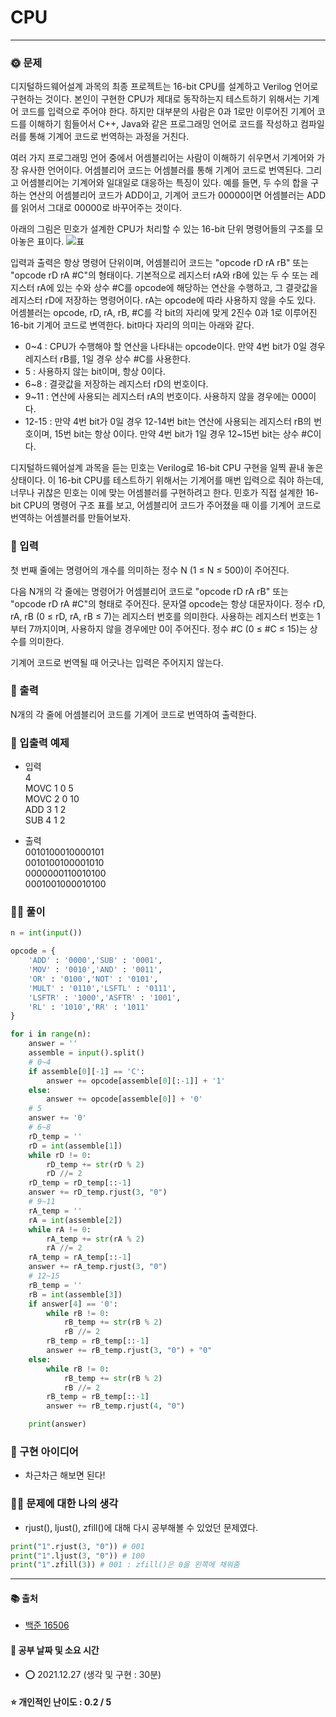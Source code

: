 # CPU

-----
### 🌞 문제
디지털하드웨어설계 과목의 최종 프로젝트는 16-bit CPU를 설계하고 Verilog 언어로 구현하는 것이다. 본인이 구현한 CPU가 제대로 동작하는지 테스트하기 위해서는 기계어 코드를 입력으로 주어야 한다. 하지만 대부분의 사람은 0과 1로만 이루어진 기계어 코드를 이해하기 힘들어서 C++, Java와 같은 프로그래밍 언어로 코드를 작성하고 컴파일러를 통해 기계어 코드로 번역하는 과정을 거친다.

여러 가지 프로그래밍 언어 중에서 어셈블리어는 사람이 이해하기 쉬우면서 기계어와 가장 유사한 언어이다. 어셈블리어 코드는 어셈블러를 통해 기계어 코드로 번역된다. 그리고 어셈블리어는 기계어와 일대일로 대응하는 특징이 있다. 예를 들면, 두 수의 합을 구하는 연산의 어셈블리어 코드가 ADD이고, 기계어 코드가 00000이면 어셈블러는 ADD를 읽어서 그대로 00000로 바꾸어주는 것이다.

아래의 그림은 민호가 설계한 CPU가 처리할 수 있는 16-bit 단위 명령어들의 구조를 모아놓은 표이다.
![표](https://user-images.githubusercontent.com/44939208/147424791-567fab58-b08d-4940-8b6b-533f72649c7a.jpeg)

입력과 출력은 항상 명령어 단위이며, 어셈블리어 코드는 "opcode rD rA rB" 또는 "opcode rD rA #C"의 형태이다. 기본적으로 레지스터 rA와 rB에 있는 두 수 또는 레지스터 rA에 있는 수와 상수 #C를 opcode에 해당하는 연산을 수행하고, 그 결괏값을 레지스터 rD에 저장하는 명령어이다. rA는 opcode에 따라 사용하지 않을 수도 있다. 어셈블러는 opcode, rD, rA, rB, #C를 각 bit의 자리에 맞게 2진수 0과 1로 이루어진 16-bit 기계어 코드로 변역한다. bit마다 자리의 의미는 아래와 같다.

- 0~4 : CPU가 수행해야 할 연산을 나타내는 opcode이다. 만약 4번 bit가 0일 경우 레지스터 rB를, 1일 경우 상수 #C를 사용한다.
- 5 : 사용하지 않는 bit이며, 항상 0이다.
- 6~8 : 결괏값을 저장하는 레지스터 rD의 번호이다.
- 9~11 : 연산에 사용되는 레지스터 rA의 번호이다. 사용하지 않을 경우에는 000이다.
- 12-15 : 만약 4번 bit가 0일 경우 12-14번 bit는 연산에 사용되는 레지스터 rB의 번호이며, 15번 bit는 항상 0이다. 만약 4번 bit가 1일 경우 12~15번 bit는 상수 #C이다.

디지털하드웨어설계 과목을 듣는 민호는 Verilog로 16-bit CPU 구현을 일찍 끝내 놓은 상태이다. 이 16-bit CPU를 테스트하기 위해서는 기계어를 매번 입력으로 줘야 하는데, 너무나 귀찮은 민호는 이에 맞는 어셈블러를 구현하려고 한다. 민호가 직접 설계한 16-bit CPU의 명령어 구조 표를 보고, 어셈블리어 코드가 주어졌을 때 이를 기계어 코드로 번역하는 어셈블러를 만들어보자.

### 📝 입력
첫 번째 줄에는 명령어의 개수를 의미하는 정수 N (1 ≤ N ≤ 500)이 주어진다.

다음 N개의 각 줄에는 명령어가 어셈블리어 코드로 "opcode rD rA rB" 또는 "opcode rD rA #C"의 형태로 주어진다. 문자열 opcode는 항상 대문자이다. 정수 rD, rA, rB (0 ≤ rD, rA, rB ≤ 7)는 레지스터 번호를 의미한다. 사용하는 레지스터 번호는 1부터 7까지이며, 사용하지 않을 경우에만 0이 주어진다. 정수 #C (0 ≤ #C ≤ 15)는 상수를 의미한다.

기계어 코드로 번역될 때 어긋나는 입력은 주어지지 않는다.

### 👋 출력 
N개의 각 줄에 어셈블리어 코드를 기계어 코드로 번역하여 출력한다.

### 🚩 입출력 예제
- 입력  
4   
MOVC 1 0 5   
MOVC 2 0 10  
ADD 3 1 2  
SUB 4 1 2   
  
- 출력  
0010100010000101  
0010100100001010  
0000000110010100  
0001001000010100  
  
### 👩‍💻 풀이
```python
n = int(input())

opcode = {
    'ADD' : '0000','SUB' : '0001',
    'MOV' : '0010','AND' : '0011',
    'OR' : '0100','NOT' : '0101',
    'MULT' : '0110','LSFTL' : '0111',
    'LSFTR' : '1000','ASFTR' : '1001',
    'RL' : '1010','RR' : '1011'
}

for i in range(n):
    answer = ''
    assemble = input().split()
    # 0~4
    if assemble[0][-1] == 'C':
        answer += opcode[assemble[0][:-1]] + '1'
    else:
        answer += opcode[assemble[0]] + '0'
    # 5
    answer += '0'
    # 6~8
    rD_temp = ''
    rD = int(assemble[1])
    while rD != 0:
        rD_temp += str(rD % 2)
        rD //= 2
    rD_temp = rD_temp[::-1]
    answer += rD_temp.rjust(3, "0")
    # 9~11
    rA_temp = ''
    rA = int(assemble[2])
    while rA != 0:
        rA_temp += str(rA % 2)
        rA //= 2
    rA_temp = rA_temp[::-1]
    answer += rA_temp.rjust(3, "0")
    # 12~15
    rB_temp = ''
    rB = int(assemble[3])
    if answer[4] == '0':
        while rB != 0:
            rB_temp += str(rB % 2)
            rB //= 2
        rB_temp = rB_temp[::-1]
        answer += rB_temp.rjust(3, "0") + "0"
    else:
        while rB != 0:
            rB_temp += str(rB % 2)
            rB //= 2
        rB_temp = rB_temp[::-1]
        answer += rB_temp.rjust(4, "0")

    print(answer)
```

### 🔑 구현 아이디어
- 차근차근 해보면 된다!
  
### 🙋‍♀ 문제에 대한 나의 생각
- rjust(), ljust(), zfill()에 대해 다시 공부해볼 수 있었던 문제였다.
```python
print("1".rjust(3, "0")) # 001
print("1".ljust(3, "0")) # 100
print("1".zfill(3)) # 001 : zfill()은 0을 왼쪽에 채워줌
```

-------------
#### 📚 출처
- [백준 16506](https://www.acmicpc.net/problem/16506)
#### 📅 공부 날짜 및 소요 시간
- ⭕ 2021.12.27 (생각 및 구현 : 30분)  
#### ⭐ 개인적인 난이도 : 0.2 / 5